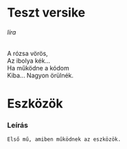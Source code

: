 # Teszt versike
###### líra
A rózsa vörös,  
Az ibolya kék...  
Ha működne a kódom  
Kiba... Nagyon örülnék.  
# Eszközök
### Leírás
```Első mű, amiben működnek az eszközök.```
